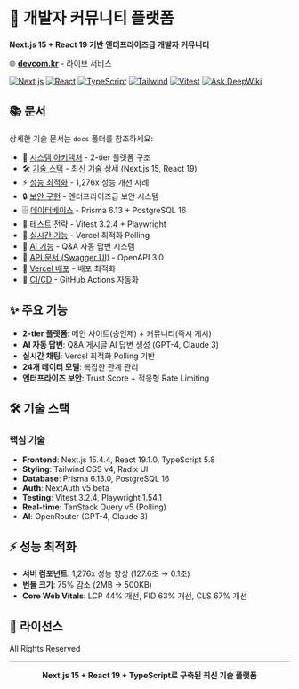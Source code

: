 # 🚀 개발자 커뮤니티 플랫폼

**Next.js 15 + React 19 기반 엔터프라이즈급 개발자 커뮤니티**

🌐 **[devcom.kr](https://devcom.kr)** - 라이브 서비스

[![Next.js](https://img.shields.io/badge/Next.js-15.4.4-black?style=flat-square&logo=next.js)](https://nextjs.org)
[![React](https://img.shields.io/badge/React-19.1.0-61DAFB?style=flat-square&logo=react)](https://react.dev)
[![TypeScript](https://img.shields.io/badge/TypeScript-5.8-3178C6?style=flat-square&logo=typescript)](https://www.typescriptlang.org)
[![Tailwind](https://img.shields.io/badge/Tailwind-v4-38B2AC?style=flat-square&logo=tailwind-css)](https://tailwindcss.com)
[![Vitest](https://img.shields.io/badge/Vitest-3.2.4-729B1B?style=flat-square&logo=vitest)](https://vitest.dev)
[![Ask DeepWiki](https://deepwiki.com/badge.svg)](https://deepwiki.com/Mrbaeksang/developers_community)

## 📚 문서

상세한 기술 문서는 `docs` 폴더를 참조하세요:

- 📐 [시스템 아키텍처](docs/ARCHITECTURE.md) - 2-tier 플랫폼 구조
- 🛠 [기술 스택](docs/TECH_STACK.md) - 최신 기술 상세 (Next.js 15, React 19)
- ⚡ [성능 최적화](docs/PERFORMANCE.md) - 1,276x 성능 개선 사례
- 🔒 [보안 구현](docs/SECURITY.md) - 엔터프라이즈급 보안 시스템
- 🗄 [데이터베이스](docs/DATABASE.md) - Prisma 6.13 + PostgreSQL 16
- 🧪 [테스트 전략](docs/TESTING.md) - Vitest 3.2.4 + Playwright
- 🔄 [실시간 기능](docs/REAL_TIME.md) - Vercel 최적화 Polling
- 🤖 [AI 기능](docs/AI_FEATURES.md) - Q&A 자동 답변 시스템
- 📡 [API 문서 (Swagger UI)](https://mrbaeksang.github.io/developers_community/) - OpenAPI 3.0
- 🚀 [Vercel 배포](docs/deployment/VERCEL.md) - 배포 최적화
- 🔄 [CI/CD](docs/deployment/CI_CD.md) - GitHub Actions 자동화

## ✨ 주요 기능

- **2-tier 플랫폼**: 메인 사이트(승인제) + 커뮤니티(즉시 게시)
- **AI 자동 답변**: Q&A 게시글 AI 답변 생성 (GPT-4, Claude 3)
- **실시간 채팅**: Vercel 최적화 Polling 기반
- **24개 데이터 모델**: 복잡한 관계 관리
- **엔터프라이즈 보안**: Trust Score + 적응형 Rate Limiting


## 🛠️ 기술 스택

### 핵심 기술
- **Frontend**: Next.js 15.4.4, React 19.1.0, TypeScript 5.8
- **Styling**: Tailwind CSS v4, Radix UI
- **Database**: Prisma 6.13.0, PostgreSQL 16
- **Auth**: NextAuth v5 beta
- **Testing**: Vitest 3.2.4, Playwright 1.54.1
- **Real-time**: TanStack Query v5 (Polling)
- **AI**: OpenRouter (GPT-4, Claude 3)

## ⚡ 성능 최적화

- **서버 컴포넌트**: 1,276x 성능 향상 (127.6초 → 0.1초)
- **번들 크기**: 75% 감소 (2MB → 500KB)
- **Core Web Vitals**: LCP 44% 개선, FID 63% 개선, CLS 67% 개선

## 📄 라이선스

All Rights Reserved

---

<div align="center">
  <strong>Next.js 15 + React 19 + TypeScript로 구축된 최신 기술 플랫폼</strong>
</div>